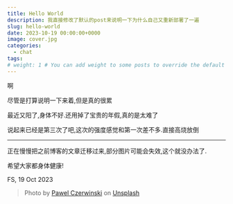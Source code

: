 ```yaml
---
title: Hello World
description: 我直接修改了默认的post来说明一下为什么自己又重新部署了一遍
slug: hello-world
date: 2023-10-19 00:00:00+0000
image: cover.jpg
categories:
  - chat
tags:
# weight: 1 # You can add weight to some posts to override the default sorting (date descending)
---
```


啊

尽管是打算说明一下来着,但是真的很累

最近又阳了,身体不好.还用掉了宝贵的年假,真的是太难了

说起来已经是第三次了吧,这次的强度感觉和第一次差不多.直接高烧放倒

---

正在慢慢把之前博客的文章迁移过来,部分图片可能会失效,这个就没办法了.

希望大家都身体健康!

FS, 19 Oct 2023

> Photo by [Pawel Czerwinski](https://unsplash.com/@pawel_czerwinski) on [Unsplash](https://unsplash.com/)

